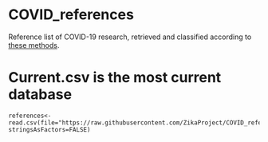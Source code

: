 # COVID_references
Reference list of COVID-19 research, retrieved and classified according to [these methods](https://ispmbern.github.io/covid-19/living-review/).

# Current.csv is the most current database
```
references<-read.csv(file="https://raw.githubusercontent.com/ZikaProject/COVID_references/master/current.csv", stringsAsFactors=FALSE)
```
